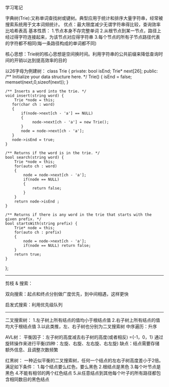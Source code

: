 学习笔记

字典树(Trie):又称单词查找树或键树。典型应用于统计和排序大量字符串，经常被搜索系统用于文本词频统计。
优点：最大限度减少无谓字符串得比较，查询效率比哈希表高
基本性质：
1.节点本身不存完整单词
2.从根节点到某一节点，路径上经过得字符连接起来，为该节点对应得字符串
3.每个节点的所有子节点路径代表的字符都不相同(每一条路径构成的单词都不同)

核心思想：Trie树的核心思想是空间换时间。利用字符串的公共前缀来降低查询时间的开销以达到提高效率的目的

以26字母为例建树：
class Trie {
private:
    bool isEnd;
    Trie* next[26];
public:
    /** Initialize your data structure here. */
    Trie() {
        isEnd = false;
        memset(next,0,sizeof(next));
    }
    
    /** Inserts a word into the trie. */
    void insert(string word) {
        Trie *node = this;
       for(char ch : word)
       {
           if(node->next[ch - 'a'] == NULL)
           {
                node->next[ch - 'a'] = new Trie();
           }
           node = node->next[ch - 'a'];
       }
       node->isEnd = true;
    }
    
    /** Returns if the word is in the trie. */
    bool search(string word) {
        Trie *node = this;
        for(auto ch : word)
        {
            node = node->next[ch - 'a'];
            if(node == NULL)
            {
                return false;
            }
        }
        return node->isEnd ;
    }
    
    /** Returns if there is any word in the trie that starts with the given prefix. */
    bool startsWith(string prefix) {
        Trie* node = this;
        for(auto ch : prefix)
        {
            node = node->next[ch - 'a'];
            if(node == NULL) return false;
        }
        return true;
    }
}; 

--------------------------------

剪枝 & 搜索：

双向搜索：起点和终点分别做广度优先，到中间相遇，这样更快

启发式搜索：利用优先级队列



--------------------------------

二叉搜索树：
1.左子树上所有结点的值均小于根结点值
2.右子树上所有结点的值均大于根结点值
3.以此类推，左、右子树也分别为二叉搜索树
中序遍历：升序

AVL树：
平衡因子：左子树的高度减去右子树的高度(或者相反) ={-1，0，1}
通过旋转操作来进行平衡(四种：左旋、右旋、左右旋、右左旋)
缺点：结点需要存储额外信息、且调整次数频繁


红黑树：
一种近似平衡的二叉搜索树，任何一个结点的左右子树高度差小于2倍。满足如下条件：
1.每个结点要么红色，要么黑色
2.根结点是黑色
3.每个叶节点是黑色
4.不能有相邻的两个红色结点
5.从任意结点到其他每个叶子的所有路径都包含相同数目的黑色结点




